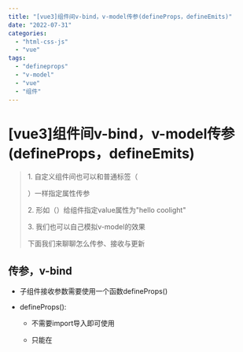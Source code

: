```yaml
---
title: "[vue3]组件间v-bind，v-model传参(defineProps，defineEmits)"
date: "2022-07-31"
categories: 
  - "html-css-js"
  - "vue"
tags: 
  - "defineprops"
  - "v-model"
  - "vue"
  - "组件"
---
```

# [vue3]组件间v-bind，v-model传参(defineProps，defineEmits)

> 1\. 自定义组件间也可以和普通标签（<div> <span>）一样指定属性传参
> 
> 2\. 形如（<child value="hello coolight"></child>）给组件<child>指定value属性为"hello coolight"
> 
> 3\. 我们也可以自己模拟v-model的效果
> 
> 下面我们来聊聊怎么传参、接收与更新

## 传参，v-bind

- 子组件接收参数需要使用一个函数defineProps()
- defineProps():
    
    - 不需要import导入即可使用
    
    - 只能在<script setup>中使用
    - 不可以在局部变量中使用这个函数
    - 不可以访问 <script setup> 中定义的其他变量
- 需要传入自定义参数名，\[可选\]指定参数类型，\[可选\]指定参数是否必须传入，\[可选\]指定参数的默认值。
    - 类型：
        - Number
        - Boolean
        - String
        - Function
        - Object
        - Array
        - ...
- 返回组件的接收所有参数构成的一个对象
- 当类型不对或是指定必须传入而没有传入时，vue将会有警告，报错
    - 必须传入但没有传入：

![](images/image-19.png)

- \-
    - 传入类型错误：

![](images/image-20.png)

- 示例：
    - 组件：

```
<script setup>
import { toRefs } from 'vue';
const props = defineProps({
    text:{
        type:String,
        default:"默认：hello coolight",
        required:false
    }
})

const {
    text,
} = toRefs(props);
</script>

<template>
    <span>{{props.text}} - {{text}}</span>
</template>
```

- \-
    - 使用组件

```
<script setup>
import helloVue from '../../components/global/hello.vue';
</script>

<template>
    <div>
        <hello-vue />
        <hello-vue text="洛天依"/>
        <hello-vue :text="'v-bind:洛天依'" />
    </div>
</template>
```

- 解析：
    - 组件定义了一个要接收的参数text，并指定了它的类型为字符串String，默认值，并且它并不是必须传入的。
    - 组件的<template>中，可以通过props访问参数props.text，也可以使用toRefs，解构出来。
        - toRefs()需要import
        - 如果不使用toRefs()，直接解构将导致参数失去响应性
    - 在使用组件时，可以直接指定参数并传参，也可以使用v-bind，动态传参。
- 运行结果：

![](images/image-18.png)

## v-model

> 一般的传参进来，组件对它是只读的，不能修改。
> 
> 只读也并不完全，对于数组和对象是可以操作其内部值的。
> 
> 但我们可以使用v-model指定参数，使之允许组件来修改它。

### ”只读“的探讨

- 这个只读限制和const声明一样。
- 只读是针对变量本身的指向，如果你了解c/c++的指针则会很好理解，它限制了变量的指向，但对于变量指向的内容是可以操作的。
- 比如对数组、对象的内部变量的操作则是可以的，但不能让变量指向别的数组或对象，如 list = \[\]，就是直接让list变量重新指向新的空数组\[\]。
- 示例：
    - 组件：

```
<script setup>
import { reactive } from 'vue';
import { toRefs } from 'vue';
const props = defineProps({
    obj:{
        type:Object
    }
})

const {
    obj,
} = toRefs(props);

const btn1_click = () => {
    props.obj.hello = "coolight - 1";
}
const btn2_click = () => {
    props.obj = reactive({
        hello:"coolight - 2"
    })
}
</script>

<template>
    <div>
        <button @click="btn1_click">1: {{obj.hello}}</button>
        <button @click="btn2_click">2: {{obj.hello}}</button>
    </div>
</template>
```

- \-
    - 使用组件：

```
<script setup>
import { reactive } from 'vue';
import helloVue from '../../../components/global/hello.vue';

let obj = reactive({
    hello:"洛天依"
})
</script>

<template>
    <div>
        <span>span: {{obj.hello}}</span>
        <hello-vue :obj="obj" />
    </div>
</template>
```

- 注意：
    - 在使用组件的代码中，obj被使用reactive()进行赋值，因此获得了响应性，如果直接定义为一个对象，obj就没有响应性，后续无论在父子组件中修改obj，html页面的显示内容都不会改变。
- 运行结果：

![](images/动画-2.gif)

- 点击btn2时修改失败，触发警告，提示变量obj是只读的：

![](images/image-21.png)

### 使用v-model

- 使用v-model则可以解决上述问题
- 在这之前，组件内需要定义一个更新信号，“update:valueName”，其中的valueName为参数名
- 我们上面的例子里的参数是obj，因此信号就是 “update:obj”
- 使用defineEmits()可以定义信号，而它也是我们后面自定义事件的重点。
- 发出修改信号 emits("信号名", 传参);
- 示例：
    - 组件：

```
<script setup>
import { toRefs } from 'vue';
const props = defineProps({
    obj:{
        type:Object
    }
})
const emits =  defineEmits ({
    'update:obj':null  //null位置可以是一个检查函数，用以检查绑定这个信号的处理函数是否有接收参数等，这里就不需要了
});

const {
    obj,
} = toRefs(props);

const btn1_click = () => {
    props.obj.hello = "btn1";
}
const btn2_click = () => {
    emits('update:obj', {
        hello:"btn2"
    });
}
</script>

<template>
    <div>
        <button @click="btn1_click">{{obj.hello}} - 修改为 btn1</button>
        <button @click="btn2_click">{{obj.hello}} - 修改为 btn2</button>
    </div>
</template>
```

- \-
    - 使用组件：

```
<script setup>
import { reactive } from 'vue';
import helloVue from '../../../components/global/hello.vue';

let mValue = reactive({
    obj:{
        hello:"洛天依"
    },
})
</script>

<template>
    <div>
        <span>span: {{mValue.obj.hello}}</span>
        <hello-vue v-model:obj="mValue.obj"/>
    </div>
</template>
```

- 注意：
    - 即使使用了v-model，我们也不能直接在组件中用=修改obj（如obj = { hello:"wow" } 是不行的）
    - 需要修改obj时，使用emits()发出信号即可
    - 注意在使用组件的代码中，我们使用mValue包裹了obj后再传递给了子组件，因为如果同上一个例子中，直接声明obj后传递，在修改时会发生一些问题。因此建议把它放reactive()内。
- 运行结果：

![](images/动画-3.gif)

### 尝试取代v-model

- 在上面的例子里，我们已经知道，修改obj时是发出了一个信号"update:obj"
- 那么我们就可以自己绑定一个事件给这个信号，然后自己来更新obj
- 示例（组件代码不变，使用组件的代码修改）：

```
<script setup>
import { reactive } from 'vue';
import helloVue from '../../../components/global/hello.vue';

let mValue = reactive({
    obj:{
        hello:"洛天依"
    },
})
const change = (in_obj) => {
    console.log("我们的change");
    mValue.obj = in_obj;
}
</script>

<template>
    <div>
        <span>span: {{mValue.obj.hello}}</span>
        <!-- 也可以这样：
            <hello-vue v-model:obj="mValue.obj" @update:obj="change"/>
        -->
        <hello-vue :obj="mValue.obj" @update:obj="change"/>
    </div>
</template>
```

- 当我们自己实现更新事件时，使用v-model和v-bind绑定是一样的
- 运行后，无论使用了v-model还是v-bind，都会执行我们的更新事件change()
- 有时候我们传进去的值是getter生成的等各种原因，直接v-model绑定在修改时会出错，因此我们就需要自己实现变量的更新事件。
